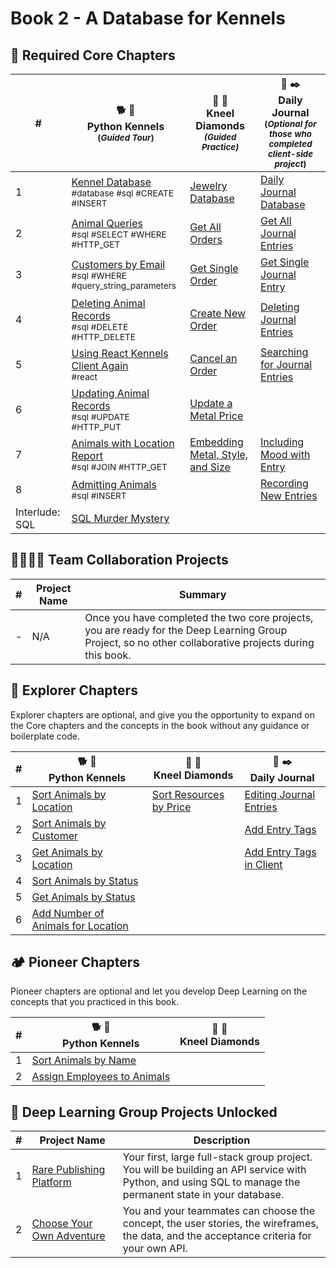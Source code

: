 # Book 2 - A Database for Kennels

## 🍎 Required Core Chapters

| # | 🐕 🐩 <br/> Python Kennels<br/><sub>(_Guided Tour_)</sub> | 💎 💍  <br/> Kneel Diamonds<br/><sub>_(Guided Practice)_</sub> | 📔 ✒️ <br/> Daily Journal <br/><sub>(_Optional for those who completed client-side project_)</sub> |
|--|--|---|---|
| 1 | [Kennel Database][12] <br/> <sub style="font-size:0.85rem;">\#database #sql #CREATE #INSERT</sub> | [Jewelry Database][1] |[Daily Journal Database][13] |
| 2 | [Animal Queries][14] <br/> <sub style="font-size:0.85rem;">\#sql #SELECT #WHERE #HTTP\_GET</sub> | [Get All Orders][2] |[Get All Journal Entries][15] |
| 3 | [Customers by Email][16] <br/> <sub style="font-size:0.85rem;">\#sql #WHERE #query\_string\_parameters</sub> | [Get Single Order][3] | [Get Single Journal Entry][17] |
| 4 | [Deleting Animal Records][18] <br/> <sub style="font-size:0.85rem;">\#sql #DELETE #HTTP\_DELETE</sub> | [Create New Order][4] | [Deleting Journal Entries][19] |
| 5 | [Using React Kennels Client Again][20] <br/> <sub style="font-size:0.85rem;">\#react</sub> | [Cancel an Order][5] | [Searching for Journal Entries][21]|
| 6 | [Updating Animal Records][22] <br/> <sub style="font-size:0.85rem;">\#sql #UPDATE #HTTP\_PUT</sub> | [Update a Metal Price][6] |  |
| 7 | [Animals with Location Report][24] <br/> <sub style="font-size:0.85rem;">\#sql #JOIN #HTTP\_GET</sub> | [Embedding Metal, Style, and Size][7] | [Including Mood with Entry][25] |
| 8 | [Admitting Animals][26] <br/> <sub style="font-size:0.85rem;">\#sql #INSERT</sub> |  | [Recording New Entries][27] |
| Interlude: SQL | [SQL Murder Mystery][28] | |

## 👩‍👩‍👧‍👦 Team Collaboration Projects

| # | Project Name | Summary |
|--|--|--|
|- | N/A | Once you have completed the two core projects, you are ready for the Deep Learning Group Project, so no other collaborative projects during this book. |

## 🧭 Explorer Chapters

Explorer chapters are optional, and give you the opportunity to expand on the Core chapters and the concepts in the book without any guidance or boilerplate code.

| # | 🐕 🐩 <br/> Python Kennels | 💎 💍  <br/> Kneel Diamonds | 📔 ✒️ <br/> Daily Journal  |
|--|--|--|--|
| 1 | [Sort Animals by Location][33] | [Sort Resources by Price][40] | [Editing Journal Entries][29] |
| 2 | [Sort Animals by Customer][34] | | [Add Entry Tags][30] |
| 3 | [Get Animals by Location][35] | | [Add Entry Tags in Client][31] |
| 4 | [Sort Animals by Status][36] |  |
| 5 | [Get Animals by Status][37] |  |
| 6 | [Add Number of Animals for Location][38] |  |

## 🏕 Pioneer Chapters

Pioneer chapters are optional and let you develop Deep Learning on the concepts that you practiced in this book.

| # | 🐕 🐩 <br/> Python Kennels | 💎 💍  <br/> Kneel Diamonds |
|--|--|--|
| 1 | [Sort Animals by Name][39] |  |
| 2 | [Assign Employees to Animals][41] |  |

## 🔐 Deep Learning Group Projects Unlocked

| # | Project&nbsp;Name | Description |
|--|--|--|
|1| [Rare Publishing Platform][32] | Your first, large full-stack group project. You will be building an API service with Python, and using SQL to manage the permanent state in your database. |
|2| [Choose Your Own Adventure][42] | You and your teammates can choose the concept, the user stories, the wireframes, the data, and the acceptance criteria for your own API. |


[1]:	./chapters/KD_DATABASE_CREATION.md
[2]:	./chapters/KD_QUERY_ALL.md
[3]:	./chapters/KD_QUERY_SINGLE.md
[4]:	./chapters/KD_INSERT.md
[5]:	./chapters/KD_DELETE.md
[6]:	./chapters/KD_UPDATE.md
[7]:	./chapters/KD_JOIN.md
[12]:	./chapters/PK_DATABASE_INTRO.md
[13]:	./chapters/DJ_DATABASE_CREATION.md
[14]:	./chapters/PK_SQL_SELECT.md
[15]:	./chapters/DJ_QUERY_ALL.md
[16]:	./chapters/PK_WHERE_QUERY_STRING_PARAMS.md
[17]:	./chapters/DJ_QUERY_SINGLE.md
[18]:	./chapters/PK_SQL_DELETE.md
[19]:	./chapters/DJ_DELETE.md
[20]:	./chapters/PK_REACT_CLIENT.md
[21]:	./chapters/DJ_ADD_SEARCH_QUERY.md
[22]:	./chapters/PK_SQL_UPDATE.md
[24]:	./chapters/PK_SQL_JOINS.md
[25]:	./chapters/DJ_JOIN_MOOD.md
[26]:	./chapters/PK_POST_INSERT.md
[27]:	./chapters/DJ_INSERT.md
[28]:	https://mystery.knightlab.com/
[29]:	./chapters/DJ_UPDATE.md
[30]:	./chapters/DJ_JOIN_TAGS.md
[31]:	./chapters/DJ_CLIENT_TAGS.md
[32]:	./chapters/RARE.md
[33]:	./chapters/PK_EC_SORT_BY_LOCATION.md
[34]:	./chapters/PK_EC_SORT_BY_CUSTOMER.md
[35]:	./chapters/PK_EC_FILTER_BY_LOCATION.md
[36]:	./chapters/PK_EC_SORT_BY_STATUS.md
[37]:	./chapters/PK_EC_FILTER_BY_STATUS.md
[38]:	./chapters/PK_EC_ANIMAL_TOTALS.md
[39]:	./chapters/PK_PC_SORT_BY_NAME.md
[40]:	./chapters/KD_EC_SORT_BY_PRICE.md
[41]:	./chapters/PK_PC_ANIMALS_EMPLOYEES.md
[42]:	./chapters/ADVENTURE_GUIDELINES.md
